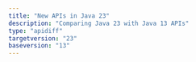 ```yaml
---
title: "New APIs in Java 23"
description: "Comparing Java 23 with Java 13 APIs"
type: "apidiff"
targetversion: "23"
baseversion: "13"
---
```

